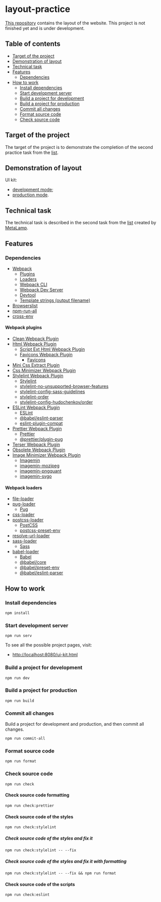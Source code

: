 # layout-practice

[This repository](https://github.com/lykoffant/layout-practice) contains the layout of the website. This project is not finished yet and is under development.

## Table of contents

- [Target of the project](#Target-of-the-project)
- [Demonstration of layout](#Demonstration-of-layout)
- [Technical task](#Technical-task)
- [Features](#Features)
  - [Dependencies](#Dependencies)
- [How to work](#How-to-work)
  - [Install dependencies](#Install-dependencies)
  - [Start development server](#Start-development-server)
  - [Build a project for development](#Build-a-project-for-development)
  - [Build a project for production](#Build-a-project-for-production)
  - [Commit all changes](#Commit-all-changes)
  - [Format source code](#Format-source-code)
  - [Check source code](#Check-source-code)

## Target of the project

The target of the project is to demonstrate the completion of the second practice task from the [list](https://rizzoma.com/topic/d5c429337bcaa70548fb5aeedee6d92b/0_b_8ndo_78h6s/).

## Demonstration of layout

UI kit:

- [development mode](/dist/development/ui-kit.html);
- [production mode](/dist/production/ui-kit.html).

## Technical task

The technical task is described in the second task from the [list](https://rizzoma.com/topic/d5c429337bcaa70548fb5aeedee6d92b/0_b_8ndo_78h6s/) created by [MetaLamp](https://www.metalamp.io/).

## Features

### Dependencies

- [Webpack](https://webpack.js.org)
  - [Plugins](#Webpack-plugins)
  - [Loaders](#Webpack-loaders)
  - [Webpack CLI](https://github.com/webpack/webpack-cli)
  - [Webpack Dev Server](https://github.com/webpack/webpack-dev-server)
  - [Devtool](https://webpack.js.org/configuration/devtool/)
  - [Template strings (output filename)](https://webpack.js.org/configuration/output/#template-strings)
- [Browserslist](https://github.com/browserslist/browserslist)
- [npm-run-all](https://github.com/mysticatea/npm-run-all)
- [cross-env](https://github.com/kentcdodds/cross-env)

#### Webpack plugins

- [Clean Webpack Plugin](https://github.com/johnagan/clean-webpack-plugin)
- [Html Webpack Plugin](https://github.com/jantimon/html-webpack-plugin)
  - [Script Ext Html Webpack Plugin](https://github.com/numical/script-ext-html-webpack-plugin)
  - [Favicons Webpack Plugin](https://github.com/jantimon/favicons-webpack-plugin)
    - [Favicons](https://github.com/itgalaxy/favicons)
- [Mini Css Extract Plugin](https://github.com/webpack-contrib/mini-css-extract-plugin)
- [Css Minimizer Webpack Plugin](https://github.com/webpack-contrib/css-minimizer-webpack-plugin)
- [Stylelint Webpack Plugin](https://github.com/webpack-contrib/stylelint-webpack-plugin)
  - [Stylelint](https://stylelint.io)
  - [stylelint-no-unsupported-browser-features](https://github.com/ismay/stylelint-no-unsupported-browser-features)
  - [stylelint-config-sass-guidelines](https://github.com/bjankord/stylelint-config-sass-guidelines)
  - [stylelint-order](https://github.com/hudochenkov/stylelint-order)
  - [stylelint-config-hudochenkov/order](https://github.com/hudochenkov/stylelint-config-hudochenkov/blob/master/order.js)
- [ESLint Webpack Plugin](https://github.com/webpack-contrib/eslint-webpack-plugin)
  - [ESLint](https://eslint.org)
  - [@babel/eslint-parser](https://github.com/babel/babel/tree/main/eslint/babel-eslint-parser)
  - [eslint-plugin-compat](https://github.com/amilajack/eslint-plugin-compat)
- [Prettier Webpack Plugin](https://github.com/hawkins/prettier-webpack-plugin)
  - [Prettier](https://prettier.io)
  - [@prettier/plugin-pug](https://github.com/prettier/plugin-pug)
- [Terser Webpack Plugin](https://github.com/webpack-contrib/terser-webpack-plugin)
- [Obsolete Webpack Plugin](https://github.com/ElemeFE/obsolete-webpack-plugin)
- [Image Minimizer Webpack Plugin](https://github.com/webpack-contrib/image-minimizer-webpack-plugin)
  - [Imagemin](https://github.com/imagemin/imagemin)
  - [imagemin-mozjpeg](https://github.com/imagemin/imagemin-mozjpeg#readme)
  - [imagemin-pngquant](https://github.com/imagemin/imagemin-pngquant#readme)
  - [imagemin-svgo](https://github.com/imagemin/imagemin-svgo#readme)

#### Webpack loaders

- [file-loader](https://webpack.js.org/loaders/)
- [pug-loader](https://github.com/pugjs/pug-loader)
  - [Pug](https://pugjs.org/api/getting-started.html)
- [css-loader](https://github.com/webpack-contrib/css-loader)
- [postcss-loader](https://github.com/webpack-contrib/postcss-loader)
  - [PostCSS](https://github.com/postcss/postcss)
  - [postcss-preset-env](https://github.com/csstools/postcss-preset-env)
- [resolve-url-loader](https://github.com/bholloway/resolve-url-loader/blob/master/packages/resolve-url-loader/README.md)
- [sass-loader](https://github.com/webpack-contrib/sass-loader)
  - [Sass](https://sass-lang.com)
- [babel-loader](https://github.com/babel/babel-loader)
  - [Babel](https://babeljs.io)
  - [@babel/core](https://github.com/babel/babel/tree/main/packages/babel-core)
  - [@babel/preset-env](https://github.com/babel/babel/tree/main/packages/babel-preset-env)
  - [@babel/eslint-parser](https://github.com/babel/babel/tree/main/eslint/babel-eslint-parser)

## How to work

### Install dependencies

```commandline
npm install
```

### Start development server

```commandline
npm run serv
```

To see all the possible project pages, visit:

- [http://localhost:8080/ui-kit.html](http://localhost:8080/ui-kit.html)

### Build a project for development

```commandline
npm run dev
```

### Build a project for production

```commandline
npm run build
```

### Commit all changes

Build a project for development and production, and then commit all changes.

```commandline
npm run commit-all
```

### Format source code

```commandline
npm run format
```

### Check source code

```commandline
npm run check
```

#### Check source code formatting

```commandline
npm run check:prettier
```

#### Check source code of the styles

```commandline
npm run check:stylelint
```

##### Check source code of the styles and fix it

```commandline
npm run check:stylelint -- --fix
```

##### Check source code of the styles and fix it with formatting

```commandline
npm run check:stylelint -- --fix && npm run format
```

#### Check source code of the scripts

```commandline
npm run check:eslint
```
